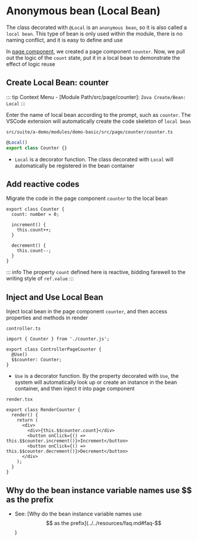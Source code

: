 # Anonymous bean (Local Bean)

The class decorated with `@Local` is an `anonymous bean`, so it is also called a `local bean`. This type of bean is only used within the module, there is no naming conflict, and it is easy to define and use

In [page component](../component/page.md), we created a page component `counter`. Now, we pull out the logic of the `count` state, put it in a local bean to demonstrate the effect of logic reuse

## Create Local Bean: counter

::: tip
Context Menu - [Module Path/src/page/counter]: `Zova Create/Bean: Local`
:::

Enter the name of local bean according to the prompt, such as `counter`. The VSCode extension will automatically create the code skeleton of `local bean`

`src/suite/a-demo/modules/demo-basic/src/page/counter/counter.ts`

```typescript
@Local()
export class Counter {}
```

- `Local` is a decorator function. The class decorated with `Local` will automatically be registered in the bean container

## Add reactive codes

Migrate the code in the page component `counter` to the local bean

```typescript{2-10}
export class Counter {
  count: number = 0;

  increment() {
    this.count++;
  }

  decrement() {
    this.count--;
  }
}
```

::: info
The property `count` defined here is reactive, bidding farewell to the writing style of `ref.value`
:::

## Inject and Use Local Bean

Inject local bean in the page component `counter`, and then access properties and methods in render

`controller.ts`

```typescript{1,4-5}
import { Counter } from './counter.js';

export class ControllerPageCounter {
  @Use()
  $$counter: Counter;
}
```

- `Use` is a decorator function. By the property decorated with `Use`, the system will automatically look up or create an instance in the bean container, and then inject it into page component

`render.tsx`

```typescript{5-7}
export class RenderCounter {
  render() {
    return (
      <div>
        <div>{this.$$counter.count}</div>
        <button onClick={() => this.$$counter.increment()}>Increment</button>
        <button onClick={() => this.$$counter.decrement()}>Decrement</button>
      </div>
    );
  }
}
```

## Why do the bean instance variable names use $$ as the prefix

- See: [Why do the bean instance variable names use $$ as the prefix](../../resources/faq.md#faq-$$)
